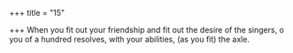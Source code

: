 +++
title = "15"

+++
 When you fit out your friendship and fit out the desire of the singers, o  you of a hundred resolves,
with your abilities, (as you fit) the axle.